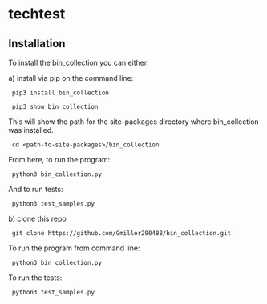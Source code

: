 # techtest 

## Installation

To install the bin_collection you can either:

 a)  install via pip on the command line:
     
     pip3 install bin_collection
    
     pip3 show bin_collection
     
 This will show the path for the site-packages directory where bin_collection was installed.
    
     cd <path-to-site-packages>/bin_collection
     
 From here, to run the program:
     
     python3 bin_collection.py
     
 And to run tests:
    
     python3 test_samples.py
     
     

b)  clone this repo

     git clone https://github.com/Gmiller290488/bin_collection.git

To run the program from command line:
    
     python3 bin_collection.py

To run the tests:

     python3 test_samples.py
